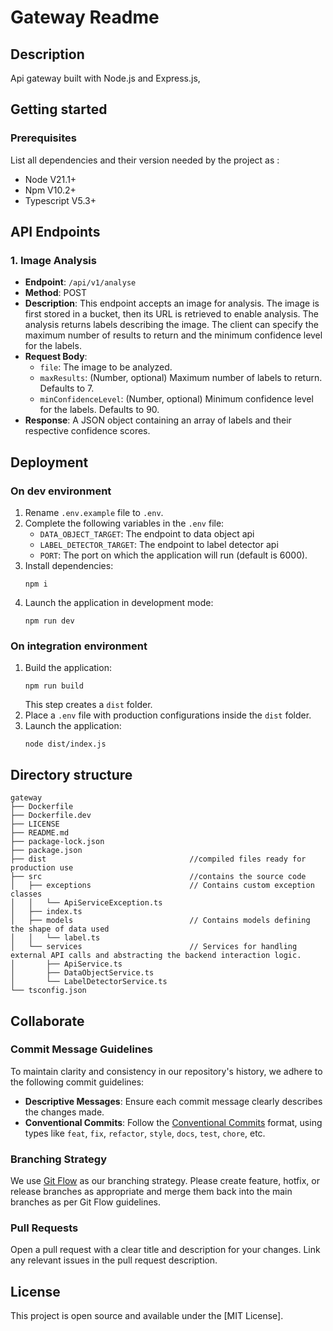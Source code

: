 # Gateway Readme
## Description
Api gateway built with Node.js and Express.js,  
## Getting started
### Prerequisites
List all dependencies and their version needed by the project as :
- Node V21.1+
- Npm V10.2+
- Typescript V5.3+
## API Endpoints

### 1. Image Analysis
- **Endpoint**: `/api/v1/analyse`
- **Method**: POST
- **Description**: This endpoint accepts an image for analysis. The image is first stored in a bucket, then its URL is retrieved to enable analysis. The analysis returns labels describing the image. The client can specify the maximum number of results to return and the minimum confidence level for the labels.
- **Request Body**:
  - `file`: The image to be analyzed.
  - `maxResults`: (Number, optional) Maximum number of labels to return. Defaults to 7.
  - `minConfidenceLevel`: (Number, optional) Minimum confidence level for the labels. Defaults to 90.
- **Response**: A JSON object containing an array of labels and their respective confidence scores.

## Deployment
### On dev environment
1. Rename `.env.example` file to `.env`.
2. Complete the following variables in the `.env` file:
   - `DATA_OBJECT_TARGET`: The endpoint to data object api
   - `LABEL_DETECTOR_TARGET`: The endpoint to label detector api
   - `PORT`: The port on which the application will run (default is 6000).
 3. Install dependencies:
    ```
    npm i
    ```
 4. Launch the application in development mode:
    ```
    npm run dev
    ```
### On integration environment
1. Build the application:
   ```
   npm run build
   ```
   This step creates a `dist` folder.
3. Place a `.env` file with production configurations inside the `dist` folder.
4. Launch the application:
   ```
   node dist/index.js
   ```
## Directory structure
```console
gateway
├── Dockerfile
├── Dockerfile.dev
├── LICENSE
├── README.md
├── package-lock.json
├── package.json
├── dist                                //compiled files ready for production use
├── src                                 //contains the source code
│   ├── exceptions                      // Contains custom exception classes
│   │   └── ApiServiceException.ts
│   ├── index.ts
│   ├── models                          // Contains models defining the shape of data used 
│   │   └── label.ts
│   └── services                        // Services for handling external API calls and abstracting the backend interaction logic.
│       ├── ApiService.ts
│       ├── DataObjectService.ts
│       └── LabelDetectorService.ts
└── tsconfig.json
```
## Collaborate
### Commit Message Guidelines
To maintain clarity and consistency in our repository's history, we adhere to the following commit guidelines:
- **Descriptive Messages**: Ensure each commit message clearly describes the changes made.
- **Conventional Commits**: Follow the [Conventional Commits](https://www.conventionalcommits.org/) format, using types like `feat`, `fix`, `refactor`, `style`, `docs`, `test`, `chore`, etc.
### Branching Strategy
We use [Git Flow](https://nvie.com/posts/a-successful-git-branching-model/) as our branching strategy. Please create feature, hotfix, or release branches as appropriate and merge them back into the main branches as per Git Flow guidelines.
### Pull Requests
Open a pull request with a clear title and description for your changes. Link any relevant issues in the pull request description.
## License
This project is open source and available under the [MIT License].
